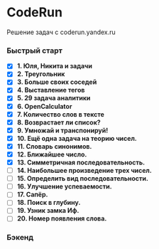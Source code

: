 # CodeRun
Решение задач с coderun.yandex.ru

### Быстрый старт
- [x] **1. Юля, Никита и задачи**
- [x] **2. Треугольник**
- [x] **3. Больше своих соседей**
- [x] **4. Выставление тегов**
- [x] **5. 29 задача аналитики**
- [x] **6. OpenCalculator**
- [x] **7. Количество слов в тексте**
- [x] **8. Возврастает ли список?**
- [x] **9. Умножай и транспонируй!**
- [x] **10. Ещё одна задача на теорию чисел.**
- [x] **11. Словарь синонимов.**
- [x] **12. Ближайшее число.**
- [x] **13. Симметричная последовательность.**
- [ ] **14. Наибольшее произведение трех чисел.**
- [ ] **15. Определить вид последовательности.**
- [ ] **16. Улучшение успеваемости.**
- [ ] **17. Сапёр.**
- [ ] **18. Поиск в глубину.**
- [ ] **19. Узник замка Иф.**
- [ ] **20. Номер появления слова.**

### Бэкенд